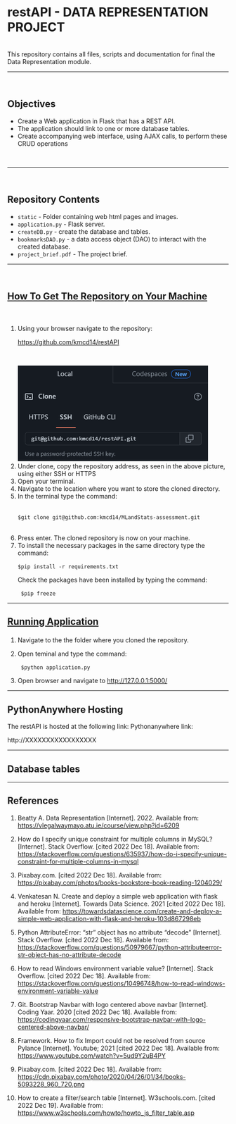 # restAPI - DATA REPRESENTATION PROJECT

<br>
This repository contains all files, scripts and documentation for final the Data Representation module. 

<br>

---
<br>
<h2>Objectives</h2>

- Create a Web application in Flask that has a REST API.
- The application should link to one or more database tables.
- Create accompanying web interface, using AJAX calls, to perform these CRUD operations


<br>

---

<br>

<h2>Repository Contents</h2>

- ```static``` - Folder containing web html pages and images.
- ````application.py```` - Flask server.
- ````createDB.py```` - create the database and tables.
- ```bookmarksDAO.py``` - a data access object (DAO) to interact with the created database.
- ```project_brief.pdf``` - The project brief.


---

<br>
<h2><b><u><p id='Script'> How To Get The Repository on Your Machine</b></u></p></h2>
<br>
<ol>

<li>Using your browser navigate to the repository:  

https://github.com/kmcd14/restAPI


<br> </il>



<img src='static\images\repository.png'>

<br>

<li>Under clone, copy the repository address, as seen in the above picture, using either SSH or HTTPS</li>
<li> Open your terminal.</li>
<li> Navigate to the location where you want to store the cloned directory.</li>
<li>In the terminal type the command:

<br>

<br>

    
    $git clone git@github.com:kmcd14/MLandStats-assessment.git

<br>
</li>
<li>Press enter. The cloned repository is now on your machine.
</li>
<li> To install the necessary packages in the same directory type the command: 
<br>

    $pip install -r requirements.txt


Check the packages have been installed by typing the command: 

     $pip freeze
</ol>


---

<h2><b><u><p id='Script'> Running Application</b></u></p></h2>

1. Navigate to the the folder where you cloned the repository.

2. Open teminal and type the command:

        $python application.py

3. Open browser and navigate to http://127.0.0.1:5000/

---
<h2>PythonAnywhere Hosting</h2>

The restAPI is hosted at the following link:
Pythonanywhere link:

 http://XXXXXXXXXXXXXXXXX

 ---

 <h2>Database tables</h2>
 

 ---
<h2>References</h2>

1.	Beatty A. Data Representation [Internet]. 2022. Available from: https://vlegalwaymayo.atu.ie/course/view.php?id=6209
 	 
2.	How do I specify unique constraint for multiple columns in MySQL? [Internet]. Stack Overflow. [cited 2022 Dec 18]. Available from: https://stackoverflow.com/questions/635937/how-do-i-specify-unique-constraint-for-multiple-columns-in-mysql
 	 
3.	Pixabay.com. [cited 2022 Dec 18]. Available from: https://pixabay.com/photos/books-bookstore-book-reading-1204029/
 	 
4.	Venkatesan N. Create and deploy a simple web application with flask and heroku [Internet]. Towards Data Science. 2021 [cited 2022 Dec 18]. Available from: https://towardsdatascience.com/create-and-deploy-a-simple-web-application-with-flask-and-heroku-103d867298eb
 	 
5.	Python AttributeError: “str” object has no attribute “decode” [Internet]. Stack Overflow. [cited 2022 Dec 18]. Available from: https://stackoverflow.com/questions/50979667/python-attributeerror-str-object-has-no-attribute-decode
 	 
6.	How to read Windows environment variable value? [Internet]. Stack Overflow. [cited 2022 Dec 18]. Available from: https://stackoverflow.com/questions/10496748/how-to-read-windows-environment-variable-value
 	 
7.	Git. Bootstrap Navbar with logo centered above navbar [Internet]. Coding Yaar. 2020 [cited 2022 Dec 18]. Available from: https://codingyaar.com/responsive-bootstrap-navbar-with-logo-centered-above-navbar/
 	 
8.	Framework. How to fix Import could not be resolved from source Pylance [Internet]. Youtube; 2021 [cited 2022 Dec 18]. Available from: https://www.youtube.com/watch?v=5ud9Y2uB4PY
 	 
9.	Pixabay.com. [cited 2022 Dec 18]. Available from: https://cdn.pixabay.com/photo/2020/04/26/01/34/books-5093228_960_720.png
 	 
10.	How to create a filter/search table [Internet]. W3schools.com. [cited 2022 Dec 19]. Available from: https://www.w3schools.com/howto/howto_js_filter_table.asp

